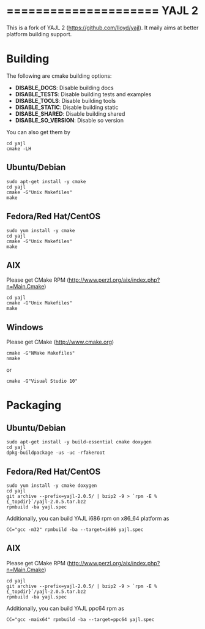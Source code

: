=====================
YAJL 2
=====================

This is a fork of YAJL 2 (https://github.com/lloyd/yajl). It maily aims at
better platform building support.

Building
=====================

The following are cmake building options:

 * **DISABLE_DOCS**: Disable building docs
 * **DISABLE_TESTS**: Disable building tests and examples
 * **DISABLE_TOOLS**: Disable building tools
 * **DISABLE_STATIC**: Disable building static
 * **DISABLE_SHARED**: Disable building shared
 * **DISABLE_SO_VERSION**: Disable so version

You can also get them by

```shell
cd yajl
cmake -LH
```

Ubuntu/Debian
---------------------

```shell
sudo apt-get install -y cmake
cd yajl
cmake -G"Unix Makefiles"
make
```

Fedora/Red Hat/CentOS
---------------------

```shell
sudo yum install -y cmake
cd yajl
cmake -G"Unix Makefiles"
make
```

AIX
---------------------

Please get CMake RPM (http://www.perzl.org/aix/index.php?n=Main.Cmake)

```shell
cd yajl
cmake -G"Unix Makefiles"
make
```

Windows
---------------------

Please get CMake (http://www.cmake.org)

```shell
cmake -G"NMake Makefiles"
nmake
```
or

```shell
cmake -G"Visual Studio 10"
```


Packaging
=====================

Ubuntu/Debian
---------------------

```shell
sudo apt-get install -y build-essential cmake doxygen
cd yajl
dpkg-buildpackage -us -uc -rfakeroot
```

Fedora/Red Hat/CentOS
---------------------

```shell
sudo yum install -y cmake doxygen
cd yajl
git archive --prefix=yajl-2.0.5/ | bzip2 -9 > `rpm -E %{_topdir}`/yajl-2.0.5.tar.bz2
rpmbuild -ba yajl.spec
```

Additionally, you can build YAJL i686 rpm on x86_64 platform as

```shell
CC="gcc -m32" rpmbuild -ba --target=i686 yajl.spec
```

AIX
---------------------

Please get CMake RPM (http://www.perzl.org/aix/index.php?n=Main.Cmake)

```shell
cd yajl
git archive --prefix=yajl-2.0.5/ | bzip2 -9 > `rpm -E %{_topdir}`/yajl-2.0.5.tar.bz2
rpmbuild -ba yajl.spec
```

Additionally, you can build YAJL ppc64 rpm as

```shell
CC="gcc -maix64" rpmbuild -ba --target=ppc64 yajl.spec
```
